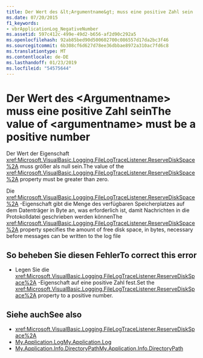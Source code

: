 ```yaml
---
title: Der Wert des &lt;Argumentname&gt; muss eine positive Zahl sein
ms.date: 07/20/2015
f1_keywords:
- vbrApplicationLog_NegativeNumber
ms.assetid: 597c412c-499e-49d2-b656-af2d90c292a5
ms.openlocfilehash: 92ab85bed90d500602700c086557d17da2bc3f46
ms.sourcegitcommit: 6b308cf6d627d78ee36dbbae8972a310ac7fd6c8
ms.translationtype: MT
ms.contentlocale: de-DE
ms.lasthandoff: 01/23/2019
ms.locfileid: "54575644"
---
```

# <a name="the-value-of-ltargumentnamegt-must-be-a-positive-number"></a><span data-ttu-id="e08ff-102">Der Wert des &lt;Argumentname&gt; muss eine positive Zahl sein</span><span class="sxs-lookup"><span data-stu-id="e08ff-102">The value of &lt;argumentname&gt; must be a positive number</span></span>
<span data-ttu-id="e08ff-103">Der Wert der Eigenschaft <xref:Microsoft.VisualBasic.Logging.FileLogTraceListener.ReserveDiskSpace%2A> muss größer als null sein.</span><span class="sxs-lookup"><span data-stu-id="e08ff-103">The value of the <xref:Microsoft.VisualBasic.Logging.FileLogTraceListener.ReserveDiskSpace%2A> property must be greater than zero.</span></span>  
  
 <span data-ttu-id="e08ff-104">Die <xref:Microsoft.VisualBasic.Logging.FileLogTraceListener.ReserveDiskSpace%2A> -Eigenschaft gibt die Menge des verfügbaren Speicherplatzes auf dem Datenträger in Byte an, was erforderlich ist, damit Nachrichten in die Protokolldatei geschrieben werden können</span><span class="sxs-lookup"><span data-stu-id="e08ff-104">The <xref:Microsoft.VisualBasic.Logging.FileLogTraceListener.ReserveDiskSpace%2A> property specifies the amount of free disk space, in bytes, necessary before messages can be written to the log file</span></span>  
  
## <a name="to-correct-this-error"></a><span data-ttu-id="e08ff-105">So beheben Sie diesen Fehler</span><span class="sxs-lookup"><span data-stu-id="e08ff-105">To correct this error</span></span>  
  
-   <span data-ttu-id="e08ff-106">Legen Sie die <xref:Microsoft.VisualBasic.Logging.FileLogTraceListener.ReserveDiskSpace%2A> -Eigenschaft auf eine positive Zahl fest.</span><span class="sxs-lookup"><span data-stu-id="e08ff-106">Set the <xref:Microsoft.VisualBasic.Logging.FileLogTraceListener.ReserveDiskSpace%2A> property to a positive number.</span></span>  
  
## <a name="see-also"></a><span data-ttu-id="e08ff-107">Siehe auch</span><span class="sxs-lookup"><span data-stu-id="e08ff-107">See also</span></span>
- <xref:Microsoft.VisualBasic.Logging.FileLogTraceListener.ReserveDiskSpace%2A>
- [<span data-ttu-id="e08ff-108">My.Application.Log</span><span class="sxs-lookup"><span data-stu-id="e08ff-108">My.Application.Log</span></span>](xref:Microsoft.VisualBasic.ApplicationServices.ApplicationBase.Log)
- [<span data-ttu-id="e08ff-109">My.Application.Info.DirectoryPath</span><span class="sxs-lookup"><span data-stu-id="e08ff-109">My.Application.Info.DirectoryPath</span></span>](xref:Microsoft.VisualBasic.ApplicationServices.ApplicationBase.Log)
